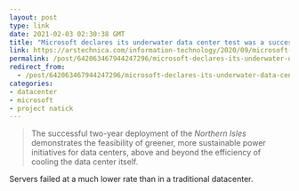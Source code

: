 ```yaml
---
layout: post
type: link
date: 2021-02-03 02:30:38 GMT
title: "Microsoft declares its underwater data center test was a success"
link: https://arstechnica.com/information-technology/2020/09/microsoft-declares-its-underwater-data-center-test-was-a-success/
permalink: /post/642063467944247296/microsoft-declares-its-underwater-data-center-test
redirect_from: 
  - /post/642063467944247296/microsoft-declares-its-underwater-data-center-test
categories:
- datacenter
- microsoft
- project natick
---
```

<blockquote>The successful two-year deployment of the <i>Northern Isles</i> demonstrates the feasibility of greener, more sustainable power initiatives for data centers, above and beyond the efficiency of cooling the data center itself.</blockquote>
<p>Servers failed at a much lower rate than in a traditional datacenter.</p>